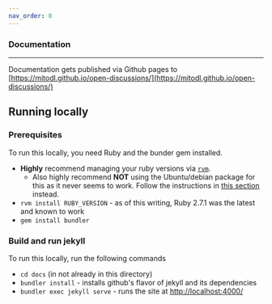 ```yaml
---
nav_order: 0
---
```


### Documentation
---


Documentation gets published via Github pages to [https://mitodl.github.io/open-discussions/](https://mitodl.github.io/open-discussions/)


## Running locally

### Prerequisites

To run this locally, you need Ruby and the bunder gem installed.

- **Highly** recommend managing your ruby versions via [`rvm`](https://rvm.io/).
  - Also highly recommend **NOT** using the Ubuntu/debian package for this as it never seems to work. Follow the instructions in [this section](https://rvm.io/rvm/install#any-other-system) instead.
- `rvm install RUBY_VERSION` - as of this writing, Ruby 2.7.1 was the latest and known to work
- `gem install bundler`


### Build and run jekyll


To run this locally, run the following commands

- `cd docs` (in not already in this directory)
- `bundler install` - installs github's flavor of jekyll and its dependencies
- `bundler exec jekyll serve` - runs the site at [http://localhost:4000/](http://localhost:4000/)
